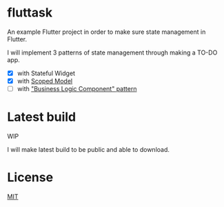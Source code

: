 # fluttask

An example Flutter project in order to make sure state management in Flutter.

I will implement 3 patterns of state management through making a TO-DO app.

- [x] with Stateful Widget
- [x] with [Scoped Model](https://pub.dartlang.org/packages/scoped_model)
- [ ] with ["Business Logic Component" pattern](https://medium.com/flutter-io/13950959e381#b8da)

# Latest build

WIP

I will make latest build to be public and able to download.

# License

[MIT](LICENSE)
